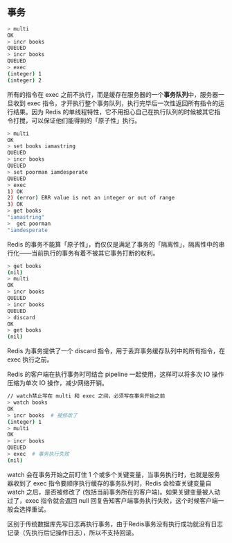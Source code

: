 ## 事务

```sh
> multi
OK
> incr books
QUEUED
> incr books
QUEUED
> exec
(integer) 1
(integer) 2
```
所有的指令在 exec 之前不执行，而是缓存在服务器的一个**事务队列**中，服务器一旦收到 exec 指令，才开执行整个事务队列，执行完毕后一次性返回所有指令的运行结果。因为 Redis 的单线程特性，它不用担心自己在执行队列的时候被其它指令打搅，可以保证他们能得到的「原子性」执行。

```sh
> multi
OK
> set books iamastring
QUEUED
> incr books
QUEUED
> set poorman iamdesperate
QUEUED
> exec
1) OK
2) (error) ERR value is not an integer or out of range
3) OK
> get books
"iamastring"
>  get poorman
"iamdesperate
```
Redis 的事务不能算「原子性」，而仅仅是满足了事务的「隔离性」，隔离性中的串行化——当前执行的事务有着不被其它事务打断的权利。

```sh
> get books
(nil)
> multi
OK
> incr books
QUEUED
> incr books
QUEUED
> discard
OK
> get books
(nil)
```
Redis 为事务提供了一个 discard 指令，用于丢弃事务缓存队列中的所有指令，在 exec 执行之前。

Redis 的客户端在执行事务时可结合 pipeline 一起使用，这样可以将多次 IO 操作压缩为单次 IO 操作，减少网络开销。

```sh
// watch禁止写在 multi 和 exec 之间，必须写在事务开始之前
> watch books
OK
> incr books  # 被修改了
(integer) 1
> multi
OK
> incr books
QUEUED
> exec  # 事务执行失败
(nil)
```
watch 会在事务开始之前盯住 1 个或多个关键变量，当事务执行时，也就是服务器收到了 exec 指令要顺序执行缓存的事务队列时，Redis 会检查关键变量自 watch 之后，是否被修改了 (包括当前事务所在的客户端)。如果关键变量被人动过了，exec 指令就会返回 null 回复告知客户端事务执行失败，这个时候客户端一般会选择重试。


区别于传统数据库先写日志再执行事务，由于Redis事务没有执行成功就没有日志记录（先执行后记操作日志），所以不支持回滚。